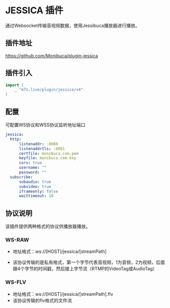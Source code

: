 # JESSICA 插件

通过Websocket传输音视频数据，使用Jessibuca播放器进行播放。

## 插件地址

https://github.com/Monibuca/plugin-jessica

## 插件引入
```go
import (
    _ "m7s.live/plugin/jessica/v4"
)
```

## 配置

可配置WS协议和WSS协议监听地址端口

```yaml
jessica:
  http:
      listenaddr: :8080
      listenaddrtls: :8081
      certfile: monibuca.com.pem
      keyfile: monibuca.com.key
      cors: true
      username: ""
      password: ""
  subscribe:
      subaudio: true
      subvideo: true
      iframeonly: false
      waittimeout: 10
```

## 协议说明

该插件提供两种格式的协议供播放器播放。

### WS-RAW

- 地址格式：ws://[HOST]/jessica/[streamPath]

- 该协议传输的是私有格式，第一个字节代表音视频，1为音频，2为视频，后面跟4个字节的时间戳，然后接上字节流（RTMP的VideoTag或AudioTag）

### WS-FLV

- 地址格式：ws://[HOST]/jessica/[streamPath].flv
- 该协议传输的flv格式的文件流
